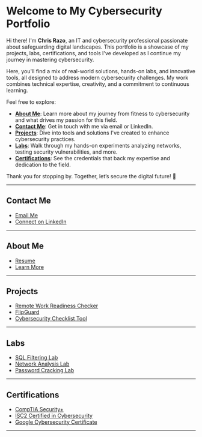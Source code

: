 # Welcome to My Cybersecurity Portfolio

Hi there! I'm **Chris Razo**, an IT and cybersecurity professional passionate about safeguarding digital landscapes. This portfolio is a showcase of my projects, labs, certifications, and tools I've developed as I continue my journey in mastering cybersecurity.

Here, you'll find a mix of real-world solutions, hands-on labs, and innovative tools, all designed to address modern cybersecurity challenges. My work combines technical expertise, creativity, and a commitment to continuous learning.

Feel free to explore:

- [**About Me**](about/about.md): Learn more about my journey from fitness to cybersecurity and what drives my passion for this field.
- [**Contact Me**](https://c-razo.github.io/portfolio-v2/#contact-me): Get in touch with me via email or LinkedIn.
- [**Projects**](https://c-razo.github.io/portfolio-v2/#projects): Dive into tools and solutions I've created to enhance cybersecurity practices.  
- [**Labs**](https://c-razo.github.io/portfolio-v2/#labs): Walk through my hands-on experiments analyzing networks, testing security vulnerabilities, and more.  
- [**Certifications**](https://c-razo.github.io/portfolio-v2/#certifications): See the credentials that back my expertise and dedication to the field.  

Thank you for stopping by. Together, let’s secure the digital future! 🚀

---

## Contact Me
- [Email Me](mailto:christopher.razo@icloud.com)
- [Connect on LinkedIn](https://linkedin.com/in/christopher-razo)

---

## About Me
- [Resume](assets/resume/cr-resume.pdf)
- [Learn More](about/about.md)

---

## Projects <a id="projects"></a>
- [Remote Work Readiness Checker](./projects/remote-work-readiness-checker.md)
- [FlipGuard](./projects/flipguard.md)
- [Cybersecurity Checklist Tool](./projects/cybersecurity-checklist-tool.md)

---

## Labs
- [SQL Filtering Lab](./labs/sql-filtering-lab.md)
- [Network Analysis Lab](./labs/network-analysis-lab.md)
- [Password Cracking Lab](./labs/password-cracking-lab.md)

---

## Certifications
- [CompTIA Security+](./certs/comptia.md)
- [ISC2 Certified in Cybersecurity](./certs/isc2.md)
- [Google Cybersecurity Certificate](./certs/google.md)

---

<!-- 
## Other Learning
- [LinkedIn Learning](./recent/linkedin-learning.md)
- [Salesforce](./recent/salesforce.md)
- [Azure](./recent/azure.md)
-->

